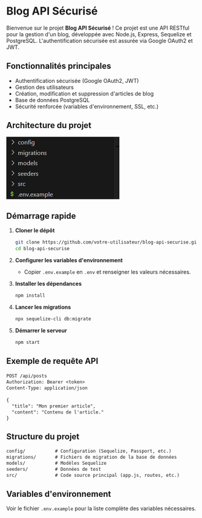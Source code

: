 # Blog API Sécurisé

Bienvenue sur le projet **Blog API Sécurisé** ! Ce projet est une API RESTful pour la gestion d'un blog, développée avec Node.js, Express, Sequelize et PostgreSQL. L'authentification sécurisée est assurée via Google OAuth2 et JWT.

## Fonctionnalités principales

- Authentification sécurisée (Google OAuth2, JWT)
- Gestion des utilisateurs
- Création, modification et suppression d'articles de blog
- Base de données PostgreSQL
- Sécurité renforcée (variables d'environnement, SSL, etc.)

## Architecture du projet

![Architecture du projet](Architecture.png)

## Démarrage rapide

1. **Cloner le dépôt**
   ```bash
   git clone https://github.com/votre-utilisateur/blog-api-securise.git
   cd blog-api-securise
   ```
2. **Configurer les variables d'environnement**
   - Copier `.env.example` en `.env` et renseigner les valeurs nécessaires.

3. **Installer les dépendances**
   ```bash
   npm install
   ```

4. **Lancer les migrations**
   ```bash
   npx sequelize-cli db:migrate
   ```

5. **Démarrer le serveur**
   ```bash
   npm start
   ```


## Exemple de requête API

```http
POST /api/posts
Authorization: Bearer <token>
Content-Type: application/json

{
  "title": "Mon premier article",
  "content": "Contenu de l'article."
}
```

## Structure du projet

```
config/           # Configuration (Sequelize, Passport, etc.)
migrations/       # Fichiers de migration de la base de données
models/           # Modèles Sequelize
seeders/          # Données de test
src/              # Code source principal (app.js, routes, etc.)
```

## Variables d'environnement

Voir le fichier `.env.example` pour la liste complète des variables nécessaires.

